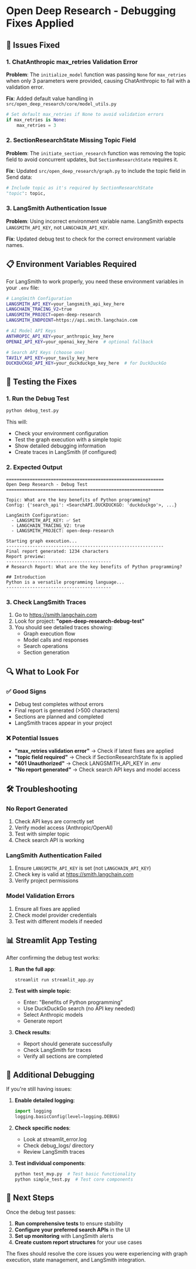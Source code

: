 # Open Deep Research - Debugging Fixes Applied

## 🔧 Issues Fixed

### 1. **ChatAnthropic max_retries Validation Error**
**Problem**: The `initialize_model` function was passing `None` for `max_retries` when only 3 parameters were provided, causing ChatAnthropic to fail with a validation error.

**Fix**: Added default value handling in `src/open_deep_research/core/model_utils.py`
```python
# Set default max_retries if None to avoid validation errors
if max_retries is None:
    max_retries = 3
```

### 2. **SectionResearchState Missing Topic Field**
**Problem**: The `initiate_section_research` function was removing the topic field to avoid concurrent updates, but `SectionResearchState` requires it.

**Fix**: Updated `src/open_deep_research/graph.py` to include the topic field in Send data:
```python
# Include topic as it's required by SectionResearchState
"topic": topic,
```

### 3. **LangSmith Authentication Issue**
**Problem**: Using incorrect environment variable name. LangSmith expects `LANGSMITH_API_KEY`, not `LANGCHAIN_API_KEY`.

**Fix**: Updated debug test to check for the correct environment variable names.

## 📋 Environment Variables Required

For LangSmith to work properly, you need these environment variables in your `.env` file:

```bash
# LangSmith Configuration
LANGSMITH_API_KEY=your_langsmith_api_key_here
LANGCHAIN_TRACING_V2=true
LANGSMITH_PROJECT=open-deep-research
LANGSMITH_ENDPOINT=https://api.smith.langchain.com

# AI Model API Keys
ANTHROPIC_API_KEY=your_anthropic_key_here
OPENAI_API_KEY=your_openai_key_here  # optional fallback

# Search API Keys (choose one)
TAVILY_API_KEY=your_tavily_key_here
DUCKDUCKGO_API_KEY=your_duckduckgo_key_here  # for DuckDuckGo
```

## 🧪 Testing the Fixes

### 1. **Run the Debug Test**
```bash
python debug_test.py
```

This will:
- Check your environment configuration
- Test the graph execution with a simple topic
- Show detailed debugging information
- Create traces in LangSmith (if configured)

### 2. **Expected Output**
```
============================================================
Open Deep Research - Debug Test
============================================================

Topic: What are the key benefits of Python programming?
Config: {'search_api': <SearchAPI.DUCKDUCKGO: 'duckduckgo'>, ...}

LangSmith Configuration:
  - LANGSMITH_API_KEY: ✅ Set
  - LANGCHAIN_TRACING_V2: true
  - LANGSMITH_PROJECT: open-deep-research

Starting graph execution...
------------------------------------------------------------
Final report generated: 1234 characters
Report preview:
----------------------------------------
# Research Report: What are the key benefits of Python programming?

## Introduction
Python is a versatile programming language...
----------------------------------------
```

### 3. **Check LangSmith Traces**
1. Go to https://smith.langchain.com
2. Look for project: **"open-deep-research-debug-test"**
3. You should see detailed traces showing:
   - Graph execution flow
   - Model calls and responses
   - Search operations
   - Section generation

## 🔍 What to Look For

### ✅ **Good Signs**
- Debug test completes without errors
- Final report is generated (>500 characters)
- Sections are planned and completed
- LangSmith traces appear in your project

### ❌ **Potential Issues**
- **"max_retries validation error"** → Check if latest fixes are applied
- **"topic field required"** → Check if SectionResearchState fix is applied
- **"401 Unauthorized"** → Check LANGSMITH_API_KEY in .env
- **"No report generated"** → Check search API keys and model access

## 🛠️ Troubleshooting

### **No Report Generated**
1. Check API keys are correctly set
2. Verify model access (Anthropic/OpenAI)
3. Test with simpler topic
4. Check search API is working

### **LangSmith Authentication Failed**
1. Ensure `LANGSMITH_API_KEY` is set (not `LANGCHAIN_API_KEY`)
2. Check key is valid at https://smith.langchain.com
3. Verify project permissions

### **Model Validation Errors**
1. Ensure all fixes are applied
2. Check model provider credentials
3. Test with different models if needed

## 📊 Streamlit App Testing

After confirming the debug test works:

1. **Run the full app**:
   ```bash
   streamlit run streamlit_app.py
   ```

2. **Test with simple topic**:
   - Enter: "Benefits of Python programming"
   - Use DuckDuckGo search (no API key needed)
   - Select Anthropic models
   - Generate report

3. **Check results**:
   - Report should generate successfully
   - Check LangSmith for traces
   - Verify all sections are completed

## 🔧 Additional Debugging

If you're still having issues:

1. **Enable detailed logging**:
   ```python
   import logging
   logging.basicConfig(level=logging.DEBUG)
   ```

2. **Check specific nodes**:
   - Look at streamlit_error.log
   - Check debug_logs/ directory
   - Review LangSmith traces

3. **Test individual components**:
   ```bash
   python test_mvp.py  # Test basic functionality
   python simple_test.py  # Test core components
   ```

## 🎯 Next Steps

Once the debug test passes:

1. **Run comprehensive tests** to ensure stability
2. **Configure your preferred search APIs** in the UI
3. **Set up monitoring** with LangSmith alerts
4. **Create custom report structures** for your use cases

The fixes should resolve the core issues you were experiencing with graph execution, state management, and LangSmith integration. 